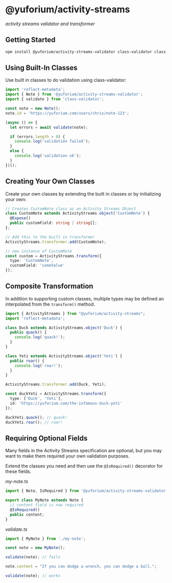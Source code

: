 # @yuforium/activity-streams
_activity streams validator and transformer_

## Getting Started
```sh
npm install @yuforium/activity-streams-validator class-validator class-transformer reflect-metadata
```

## Using Built-In Classes
Use built in classes to do validation using class-validator:

```typescript
import 'reflect-metadata';
import { Note } from '@yuforium/activity-streams-validator';
import { validate } from 'class-validator';

const note = new Note();
note.id = 'https://yuforium.com/users/chris/note-123';

(async () => {
  let errors = await validate(note);

  if (errors.length > 0) {
    console.log('validation failed');
  }
  else {
    console.log('validation ok');
  }
})();
```

## Creating Your Own Classes
Create your own classes by extending the built in classes or by initializing your own:

```typescript
// Creates CustomNote class as an Activity Streams Object
class CustomNote extends ActivityStreams.object('CustomNote') {
  @Expose()
  public customField: string | string[];
};

// Add this to the built in transformer
ActivityStreams.transformer.add(CustomNote);

// new instance of CustomNote
const custom = ActivityStreams.transform({
  type: 'CustomNote',
  customField: 'someValue'
});
```

## Composite Transformation
In addition to supporting custom classes, multiple types may be defined an interpolated from the `transform()` method.

```typescript
import { ActivityStreams } from "@yuforium/activity-streams";
import 'reflect-metadata';

class Duck extends ActivityStreams.object('Duck') {
  public quack() {
    console.log('quack!');
  }
}

class Yeti extends ActivityStreams.object('Yeti') {
  public roar() {
    console.log('roar!');
  }
}

ActivityStreams.transformer.add(Duck, Yeti);

const duckYeti = ActivityStreams.transform({
  type: ['Duck', 'Yeti'],
  id: 'https://yuforium.com/the-infamous-duck-yeti'
});

duckYeti.quack(); // quack!
duckYeti.roar(); // roar!
```

## Requiring Optional Fields
Many fields in the Activity Streams specification are optional, but you may want to make them required your own validation purposes.

Extend the classes you need and then use the `@IsRequired()` decorator for these fields.

_my-note.ts_
```typescript
import { Note, IsRequired } from '@yuforium/activity-streams-validator';

export class MyNote extends Note {
  // content field is now required
  @IsRequired()
  public content;
}
```
_validate.ts_
```typescript
import { MyNote } from './my-note';

const note = new MyNote();

validate(note); // fails

note.content = "If you can dodge a wrench, you can dodge a ball.";

validate(note); // works
```